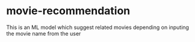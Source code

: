 # movie-recommendation
 This is an ML model which suggest related movies depending on inputing the movie name from the user
